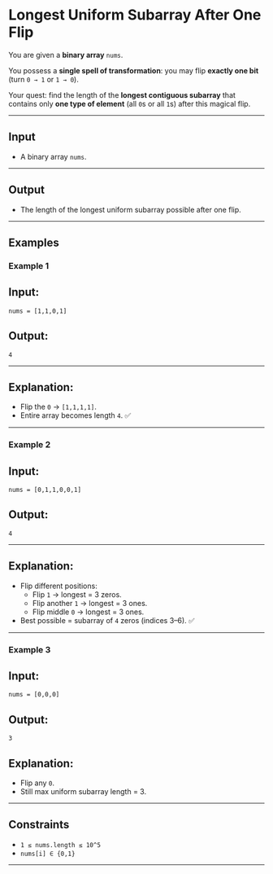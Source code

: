 # Longest Uniform Subarray After One Flip  

You are given a **binary array** `nums`.  

You possess a **single spell of transformation**: you may flip **exactly one bit** (turn `0 → 1` or `1 → 0`).  

Your quest: find the length of the **longest contiguous subarray** that contains only **one type of element** (all `0`s or all `1`s) after this magical flip.  

---

## Input  
- A binary array `nums`.  

---

## Output  
- The length of the longest uniform subarray possible after one flip.  

---

## Examples  

### Example 1  
**Input:**  
---
```
nums = [1,1,0,1]
```
**Output:**  
---
```
4
```
---

**Explanation:**  
---
- Flip the `0` → `[1,1,1,1]`.  
- Entire array becomes length `4`. ✅  

---

### Example 2  
**Input:**  
---
```
nums = [0,1,1,0,0,1]
```
**Output:**  
---
```
4
```
---
**Explanation:**  
---
- Flip different positions:  
  - Flip `1` → longest = 3 zeros.  
  - Flip another `1` → longest = 3 ones.  
  - Flip middle `0` → longest = 3 ones.  
- Best possible = subarray of `4` zeros (indices 3–6). ✅  

---
### Example 3  
**Input:**  
---
```
nums = [0,0,0]
```
**Output:** 
---
```
3
```

**Explanation:**  
---
- Flip any `0`.  
- Still max uniform subarray length = 3.  

---

## Constraints  
- `1 ≤ nums.length ≤ 10^5`  
- `nums[i] ∈ {0,1}`  

---